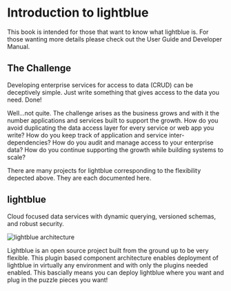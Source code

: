 # Introduction to lightblue
This book is intended for those that want to know what lightblue is.  For those wanting more details please check out the User Guide and Developer Manual.

## The Challenge

Developing enterprise services for access to data (CRUD) can be deceptively simple.  Just write something that gives access to the data you need.  Done!

Well...not quite.  The challenge arises as the business grows and with it the number applications and services built to support the growth.  How do you avoid duplicating the data access layer for every service or web app you write?  How do you keep track of application and service inter-dependencies?  How do you audit and manage access to your enterprise data?  How do you continue supporting the growth while building systems to scale?

There are many projects for lightblue corresponding to the flexibility depected above.  They are each documented here.

## lightblue

Cloud focused data services with dynamic querying, versioned schemas, and robust security.

![lightblue architecture](https://raw.githubusercontent.com/lightblue-platform/lightblue-docs/master/images/lightblue-puzzle.png "High Level Architecture")

Lightblue is an open source project built from the ground up to be very flexible.  This plugin based component architecture enables deployment of lightblue in virtually any environment and with only the plugins needed enabled.  This bascially means you can deploy lightblue where you want and plug in the puzzle pieces you want!

